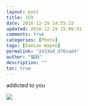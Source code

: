 ```yaml
---
layout: post
title: 159
date: 2016-12-29 14:55:23
updated: 2016-12-29 15:00:01
comments: true
categories: [Photo]
tags: [Damian Wayne]
permalink: "2433ed_d76cad4"
author: "猫厨"
description: ""
toc: true
---
```


<p>addicted to you<br /></p>

![](https://nos.netease.com/imglf0/img/cVZNdzJtQk9JV2Z1ZEtrdDV2di9wbVlFTnh0L1pKYlVUNEwrQ0JxQ29uSC9YNko3U01wZ053PT0.jpg)